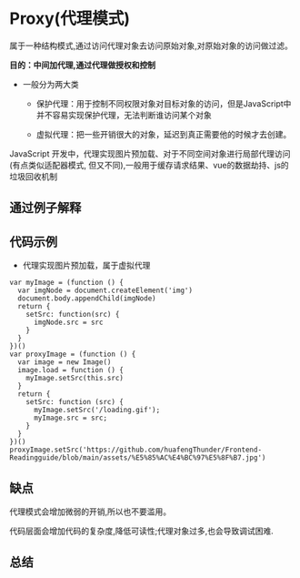 # Proxy(代理模式)
属于一种结构模式,通过访问代理对象去访问原始对象,对原始对象的访问做过滤。

**目的：中间加代理,通过代理做授权和控制**

- 一般分为两大类

  - 保护代理：用于控制不同权限对象对目标对象的访问，但是JavaScript中并不容易实现保护代理，无法判断谁访问某个对象

  - 虚拟代理：把一些开销很大的对象，延迟到真正需要他的时候才去创建。

JavaScript 开发中，代理实现图片预加载、对于不同空间对象进行局部代理访问(有点类似适配器模式, 但又不同),一般用于缓存请求结果、vue的数据劫持、js的垃圾回收机制

## 通过例子解释

## 代码示例

- 代理实现图片预加载，属于虚拟代理

```
var myImage = (function () {
  var imgNode = document.createElement('img')
  document.body.appendChild(imgNode)
  return {
    setSrc: function(src) {
      imgNode.src = src
    }
  }
})()
var proxyImage = (function () {
  var image = new Image()
  image.load = function () {
    myImage.setSrc(this.src)
  }
  return {
    setSrc: function (src) {
      myImage.setSrc('/loading.gif');
      myImage.src = src;
    }
  }
})()
proxyImage.setSrc('https://github.com/huafengThunder/Frontend-Readingguide/blob/main/assets/%E5%85%AC%E4%BC%97%E5%8F%B7.jpg')
```

## 缺点
代理模式会增加微弱的开销,所以也不要滥用。

代码层面会增加代码的复杂度,降低可读性;代理对象过多,也会导致调试困难.

## 总结